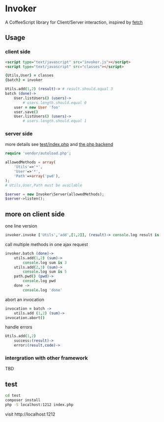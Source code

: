 # Invoker

A CoffeeScript library for Client/Server interaction, inspired by [fetch](https://github.com/ibdknox/fetch)

## Usage

### client side

```html
<script type="text/javascript" src="invoker.js"></script>
<script type="text/javascript" src="classes"></script>
```

```coffeescript
{Utils,User} = classes
{batch} = invoker

Utils.add(1,2) (result)-> # result.should.equal 3
batch (done)->
	User.listUsers() (users)->
		# users.length.should.equal 0
	user = new User 'foo'
	user.save()
	User.listUsers() (users)->
		# users.length.should.equal 1
```

### server side

more details see [test/index.php](https://github.com/zweifisch/invoker/blob/master/test/index.php) and [the php backend](https://github.com/zweifisch/Invoker-php)

```php
require 'vendor/autoload.php';

allowedMethods = array(
	'Utils'=>'*',
	'User'=>'*',
	'Path'=>array('pwd'),
);
# Utils,User,Path must be available

$server = new Invoker\Server(allowedMethods);
$server->listen();
```

## more on client side

one line version

```coffeescript
invoker.invoke ['Utils','add',[1,2]], (result)-> console.log result is 3
```

call multiple methods in one ajax request

```coffeescript
invoker.batch (done)->
	utils.add(1,2) (sum)->
		console.log sum is 3
	utils.add(2,3) (sum)->
		console.log sum is 5
	path.pwd() (pwd)->
		console.log pwd
	done ->
		console.log 'done'
```

abort an invocation

```coffeescript
invocation = batch ->
	utils.add (1,2) (sum)->
invocation.abort()
```

handle errors

```coffeescript
Utils.add(1,2)
	success:(result)->
	error:(result,code)->
```
		
	
### intergration with other framework

TBD

## test

```sh
cd test
composer install
php -S localhost:1212 index.php
```

visit http://localhost:1212

